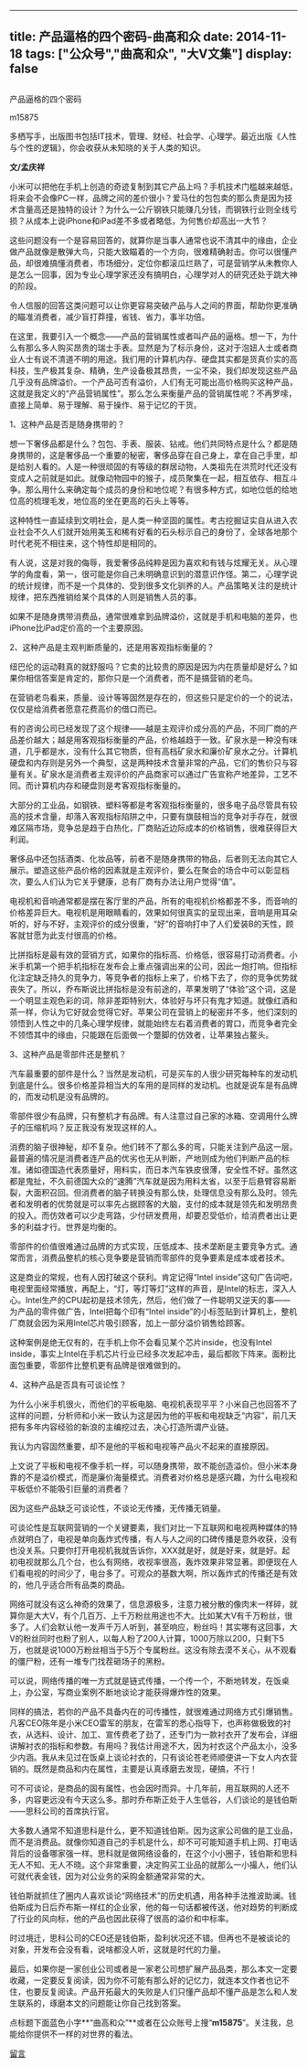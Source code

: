 
---
title:   产品逼格的四个密码-曲高和众
date: 2014-11-18
tags: ["公众号","曲高和众", "大V文集"]
display: false
---


## 



产品逼格的四个密码




m15875




多栖写手，出版图书包括IT技术，管理、财经、社会学、心理学。最近出版《人性与个性的逻辑》，你会收获从未知晓的关于人类的知识。


**文/孟庆祥**



小米可以把他在手机上创造的奇迹复制到其它产品上吗？手机技术门槛越来越低，将来会不会像PC一样，品牌之间的差价很小？爱马仕的包包卖的那么贵是因为技术含量高还是独特的设计？为什么一公斤钢铁只能赚几分钱，而钢铁行业则全线亏损？从成本上说iPhone和iPad差不多或者略低，为何售价却高出一大节？



这些问题没有一个是容易回答的，就算你是当事人通常也说不清其中的缘由，企业做产品就像是散弹大鸟，只能大致瞄着的一个方向，很难精确射击。你可以很懂产品，却很难搞懂消费者，市场细分，定位你都滚瓜烂熟了，可是营销学从未教你人是怎么一回事，因为专业心理学家还没有搞明白，心理学对人的研究还处于跳大神的阶段。



令人信服的回答这类问题可以让你更容易突破产品与人之间的界面，帮助你更准确的瞄准消费者，减少盲打莽撞，省钱、省力，事半功倍。



在这里，我要引入一个概念——产品的营销属性或者叫产品的逼格。想一下，为什么有那么多人购买昂贵的瑞士手表。显然是为了标示身份，这对于泡妞人士或者商业人士有说不清道不明的用途。我们用的计算机内存、硬盘其实都是货真价实的高科技，生产极其复杂、精确，生产设备极其昂贵，一尘不染，我们却发现这些产品几乎没有品牌溢价。一个产品可否有溢价，人们有无可能出高价格购买这种产品，这就是我定义的“产品营销属性”。那么怎么来衡量产品的营销属性呢？不再罗嗦，直接上简单、易于理解、易于操作、易于记忆的干货。



1、这种产品是否是随身携带的？



想一下奢侈品都是什么？包包、手表、服装、钻戒。他们共同特点是什么？都是随身携带的，这是奢侈品一个重要的秘密，奢侈品穿在自己身上，拿在自己手里，却是给别人看的。人是一种很顽固的有等级的群居动物，人类祖先在洪荒时代还没有变成人之前就是如此。就像动物园中的猴子，成员聚集在一起，相互依存、相互斗争。那么用什么来确定每个成员的身份和地位呢？有很多种方式，如地位低的给地位高的梳理毛发，地位高的坐在更高的石头上等等。



这种特性一直延续到文明社会，是人类一种坚固的属性。考古挖掘证实自从进入农业社会不久人们就开始用美玉和稀有好看的石头标示自己的身份了，全球各地那个时代老死不相往来，这个特性却是相同的。



有人说，这是对我的侮辱，我爱奢侈品纯粹是因为喜欢和有钱与炫耀无关。从心理学的角度看，第一，很可能是你自己未明确意识到的潜意识作怪。第二，心理学说的统计规律，而不是一个具体的、受到很多文化驯养的人。产品策略关注的是统计规律，把东西推销给某个具体的人则是销售人员的事。



如果不是随身携带消费品，通常很难拿到品牌溢价，这就是手机和电脑的差异，也iPhone比iPad定价高的一个主要原因。



2、这种产品是主观判断质量的，还是用客观指标衡量的？



纽巴伦的运动鞋真的就舒服吗？它卖的比较贵的原因是因为内在质量却是好么？如果你相信答案是肯定的，那你只是一个消费者，而不是搞营销的老鸟。



在营销老鸟看来，质量、设计等等固然是存在的，但这些只是定价的一个的说法，仅仅是给消费者愿意花费高价的借口而已。



有的咨询公司已经发现了这个规律——越是主观评价成分高的产品，不同厂商的产品差价越大；越是用客观指标衡量的产品，价格越趋于一致。矿泉水是一种没有味道，几乎都是水，没有什么其它物质，但有高档矿泉水和廉价矿泉水之分。计算机硬盘和内存则是另外一个典型，这是两种技术含量非常的产品，它们的售价只与容量有关。矿泉水是消费者主观评价的产品商家可以通过广告宣称产地差异，工艺不同。而计算机内存和硬盘则是考客观指标衡量的。



大部分的工业品，如钢铁、塑料等都是考客观指标衡量的，很多电子品尽管具有较高的技术含量，却落入客观指标陷阱之中，只要有旗鼓相当的竞争对手存在，就很难区隔市场，竞争总是趋于白热化，厂商贴近边际成本的价格销售，很难获得巨大利润。



奢侈品中还包括酒类、化妆品等，前者不是随身携带的物品，后者则无法向其它人展示。塑造这些产品价格的因素就是主观评价，要么在聚会的场合中可以彰显档次，要么人们认为它关乎健康，总有厂商有办法让用户觉得“值”。



电视机和音响通常都是摆在客厅里的产品，所有的电视机价格都差不多，而音响的价格差异巨大。电视机是用眼睛看的，效果如何很真实的呈现出来，音响是用耳朵听的，好与不好，主观评价的成分很重，“好”的音响打中了人们爱装B的天性，顾客就甘愿为此支付很高的价格。



比拼指标是最有效的营销方式，如果你的指标高、价格低，很容易打动消费者。小米手机第一个把手机指标在发布会上重点强调出来的公司，因此一炮打响。但指标化注定缺乏持久的竞争力，等竞争者的指标上来了，价格下去了，你的竞争优势就丧失了。所以，乔布斯说比拼指标是没有前途的，苹果发明了“体验”这个词，这是一个明显主观色彩的词，除非差距特别大，体验好与坏只有鬼才知道。就像红酒和茶一样，你认为它好就会觉得它好。苹果公司在营销上的秘密并不多，他们深刻的领悟到人性之中的几条心理学规律，就能始终左右着消费者的胃口，而竞争者完全不领悟其中的缘由，只能跟在后面做一个蹩脚的仿效者，让苹果独占鳌头。



3、这种产品是零部件还是整机？



汽车最重要的部件是什么？当然是发动机，可是买车的人很少研究每种车的发动机到底是什么。很多价格差异相当大的车用的是同样的发动机。也就是说车是有品牌的，而发动机是没有品牌的。



零部件很少有品牌，只有整机才有品牌。有人注意过自己家的冰箱、空调用什么牌子的压缩机吗？反正我没有发现这样的人。



消费的脑子很神秘，却不复杂。他们转不了那么多的弯，只能关注到产品这一层。最普遍的情况是消费者连产品的优劣也无从判断，产地则成为他们判断产品的标准。诸如德国造代表质量好，用料实，而日本汽车铁皮很薄，安全性不好。虽然这都是鬼扯，不久前德国大众的“速腾”汽车就是因为用料太省，以至于后悬臂容易断裂，大面积召回。但消费者的脑子转换没有那么快，处理信息没有那么及时。领先者和发明者的优势就是可以率先占据顾客的大脑，支付的成本就是领先和发明昂贵的投入。而仿效者可以少走弯路，少付研发费用，却要忍受低价，给消费者出让更多的利益才行。世界是均衡的。



零部件的价值很难通过品牌的方式实现，压低成本、技术垄断是主要竞争方式。通常而言，消费品整机的核心竞争要是营销而零部件的竞争要素是成本或者技术。



这是商业的常规，也有人因打破这个获利。肯定记得“Intel inside”这句广告词吧，电视里面经常播放，再配上，“灯，等灯等灯”这样的声音，是Intel的标志，深入人心。Intel生产的CPU起初是技术领先，然后，他们做了一件聪明又逆天的事——为产品的零件做广告，Intel把每个印有“Intel inside”的小标签贴到计算机上，整机厂商就会因为采用Intel芯片吸引顾客，加上一部分溢价销售给顾客。



这种案例是绝无仅有的，在手机上你不会看见某个芯片inside，也没有Intel inside，事实上Intel在手机芯片行业已经多次发起冲击，最后都败下阵来。面粉比面包重要，零部件比整机更有品牌是很难做到的。



4、这种产品是否具有可谈论性？



为什么小米手机很火，而他们的平板电脑、电视机表现平平？小米自己也回答不了这样的问题，分析师和小米一致认为这是因为他的平板和电视缺乏“内容”，前几天把有多年内容经验的新浪的主编挖过去，决心打造所谓产业链。



我认为内容固然重要，却不是他的平板和电视等产品火不起来的直接原因。



上文说了平板和电视不像手机一样，可以随身携带，故不能创造溢价。但小米本身靠的不是溢价模式，而是廉价海量模式。消费者对价格总是感兴趣，为什么电视和平板低价不能吸引巨量的消费者？



因为这些产品缺乏可谈论性，不谈论无传播，无传播无销量。



可谈论性是互联网营销的一个关键要素，我们对比一下互联网和电视两种媒体的特点就明白了，电视是单向轰炸式传播，有人与人之间的口碑传播是意外收获，没有也没关系。只要你打开电视机我就告诉你，XXX就是好，就是好来，就是好。起初电视就那么几个台，也么有网络，收视率很高，轰炸效果非常显著。即便现在人们看电视的时间少了，电台多了。可观众的基数大啊，所以轰炸式的传播还是有效的，他几乎适合所有品类的商品。



网络可就没有这么神奇的效果了，信息源极多，注意力被分散的像肉末一样碎，就算你是大大V，有个几百万、上千万粉丝用途也不大。比如某大V有千万粉丝，很多了。人们会默认他一发声千万人听到，甚至响应，粉丝吗！其实哪有这回事，大V的粉丝同时也粉了别人，以每人粉了200人计算，1000万除以200，只剩下5万，也就是说1000万粉丝相当于5万个专属粉丝。这没有除去漠不关心，从不观看的僵尸粉，还有一堆专门找茬砸场子的黑粉。



可以说，网络传播的唯一方式就是链式传播，一个传一个，不断地转发，在饭桌上，办公室，写商业案例不断地谈论才能获得爆炸性的效果。

同样的搞法，若你的产品不具备内在的可传播性，就很难通过网络方式引爆销售。凡客CEO陈年是小米CEO雷军的朋友，在雷军的悉心指导下，也声称做极致的衬衣，从选料、设计、加工、宣传费老了劲了，还专门为一款衬衣开了发布会，详细讲解衬衣的指标和参数。有用吗？我估计用途不大，因为衬衣这个产品太小，没多少内涵。我从未见过在饭桌上谈论衬衣的，只有谈论苍老师顺便讲一下女人内衣营销的。既然是商品和内在属性，主要是认真琢磨去发现，硬搞，不行！



可不可谈论，是商品的固有属性，也会因时而异。十几年前，用互联网的人还不多，内容更远没有今天这么多。那时乔布斯正处于人生低谷，人们谈论的是钱伯斯——思科公司的首席执行官。



大多数人通常不知道思科是什么，更不知道钱伯斯。因为这家公司做的是工业品，而不是消费品。就像你知道自己的手机是什么，却不可可能知道手机上网、打电话背后的设备哪家强一样。思科就是做网络设备的，在这个小小圈子，钱伯斯和思科无人不知、无人不晓。这个非常重要，决定购买工业品的就那么一小撮人，他们认可就代表金钱，因为对公业务的采购金额通常非常的大。



钱伯斯就抓住了圈内人喜欢谈论“网络技术”的历史机遇，用各种手法推波助澜。钱伯斯成为日后乔布斯一样红的企业家，他的每一句话都被传送，他对趋势的判断成了行业的风向标，他的产品也因此获得了很高的溢价和中标率。



时过境迁，思科公司的CEO还是钱伯斯，盈利状况还不错。但再也不是被谈论的对象，开发布会没有看，说啥都没人听，这就是时代的力量。



最后，如果你是一家创业公司或者是一家老公司想扩展产品品类，那么本文一定要收藏，一定要反复阅读，因为你不可能有那么好的记忆力，就连本文作者也记不住，也要反复阅读。产品开拓最大的失败是人们只懂产品却不懂产品是怎么和人发生联系的，琢磨本文的问题能让你自己找到答案。



点标题下面蓝色小字**“曲高和众”**或者在公众账号上搜“**m15875**”。关注我，总能给你提供不一样的对世界的看法。













[留言](javascript:;)


